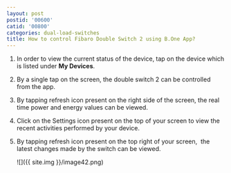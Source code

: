 ```yaml
---
layout: post
postid: '00600'
catid: '00800'
categories: dual-load-switches
title: How to control Fibaro Double Switch 2 using B.One App?
---
```


1. In order to view the current status of the device, tap on the device which is listed under **My Devices**.

2. By a single tap on the screen, the double switch 2 can be controlled from the app.

3. By tapping refresh icon present on the right side of the screen, the real time power and energy values can be viewed.

4. Click on the Settings icon present on the top of your screen to view the recent activities performed by your device.

5. By tapping refresh icon present on the top right of your screen,  the latest changes made by the switch can be viewed.

    ![]({{ site.img }}/image42.png)
